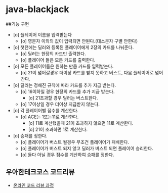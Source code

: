 # java-blackjack
##기능 구현
 - [o] 플레이어 이름을 입력받는다
    - [o] 영문자 이외의 값이 입력되면 안된다.(대소문자 구별 안한다)
 - [o] 첫턴에는 딜러와 등록된 플레이어에게 2장의 카드를 나눠준다.
    - [o] 딜러는 한장의 카드만 출력한다.
    - [o] 플레이어 들은 모든 카드를 출력한다.
 - [o] 모든 플레이어들은 원하는 만큼 카드를 입력받는다.
    - [o] 21이 넘어갈경우 더이상 카드를 받지 못하고 버스트, 다음 플레이어로 넘어간다.
 - [o] 딜러는 정해진 규칙에 따라 카드를 추가 지급 받는다.
    - [o] 16이하일 경우 한장의 카드를 추가 지급 받는다.
        - [o] 21초과할 경우 딜러는 버스트한다.
    - [o] 17이상일 경우 더이상 지급받지 않는다.
 - [o] 각 플레이어별 점수를 계산한다.
    - [o] ACE는 1또는11로 계산한다.
        - [o] 11로 계산했을때 21이 초과하지 않으면 11로 계산한다.
        - [o] 21이 초과하면 1로 계산한다.
 - [o] 승패를 정한다.
    - [o] 플레이어가 버스트 될경우 무조건 플레이어가 패배한다.
    - [o] 플레이어가 버스트 되지 않고 딜러가 버스트 되면 플레이어 승리한다.
    - [o] 둘다 아닐 경우 점수를 계산하여 승패를 정한다.
    

## 우아한테크코스 코드리뷰
* [온라인 코드 리뷰 과정](https://github.com/woowacourse/woowacourse-docs/blob/master/maincourse/README.md)

